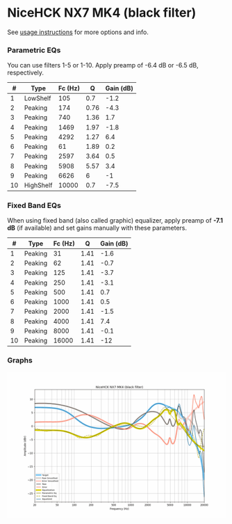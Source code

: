 # NiceHCK NX7 MK4 (black filter)
See [usage instructions](https://github.com/jaakkopasanen/AutoEq#usage) for more options and info.

### Parametric EQs
You can use filters 1-5 or 1-10. Apply preamp of -6.4 dB or -6.5 dB, respectively.

|   # | Type      |   Fc (Hz) |    Q |   Gain (dB) |
|-----|-----------|-----------|------|-------------|
|   1 | LowShelf  |       105 | 0.7  |        -1.2 |
|   2 | Peaking   |       174 | 0.76 |        -4.3 |
|   3 | Peaking   |       740 | 1.36 |         1.7 |
|   4 | Peaking   |      1469 | 1.97 |        -1.8 |
|   5 | Peaking   |      4292 | 1.27 |         6.4 |
|   6 | Peaking   |        61 | 1.89 |         0.2 |
|   7 | Peaking   |      2597 | 3.64 |         0.5 |
|   8 | Peaking   |      5908 | 5.57 |         3.4 |
|   9 | Peaking   |      6626 | 6    |        -1   |
|  10 | HighShelf |     10000 | 0.7  |        -7.5 |

### Fixed Band EQs
When using fixed band (also called graphic) equalizer, apply preamp of **-7.1 dB** (if available) and set gains manually with these parameters.

|   # | Type    |   Fc (Hz) |    Q |   Gain (dB) |
|-----|---------|-----------|------|-------------|
|   1 | Peaking |        31 | 1.41 |        -1.6 |
|   2 | Peaking |        62 | 1.41 |        -0.7 |
|   3 | Peaking |       125 | 1.41 |        -3.7 |
|   4 | Peaking |       250 | 1.41 |        -3.1 |
|   5 | Peaking |       500 | 1.41 |         0.7 |
|   6 | Peaking |      1000 | 1.41 |         0.5 |
|   7 | Peaking |      2000 | 1.41 |        -1.5 |
|   8 | Peaking |      4000 | 1.41 |         7.4 |
|   9 | Peaking |      8000 | 1.41 |        -0.1 |
|  10 | Peaking |     16000 | 1.41 |       -12   |

### Graphs
![](./NiceHCK%20NX7%20MK4%20(black%20filter).png)

